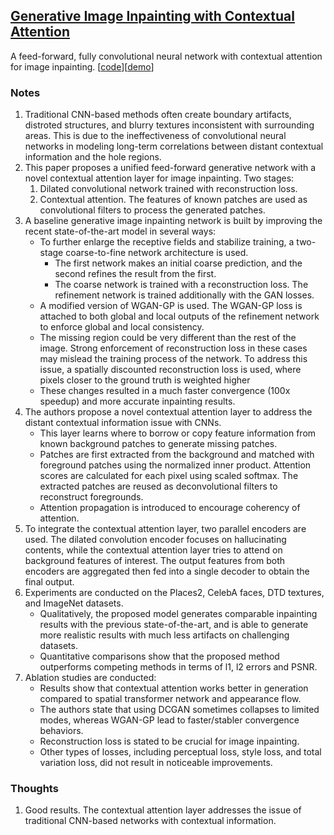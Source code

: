 ## [Generative Image Inpainting with Contextual Attention](https://arxiv.org/abs/1801.07892)

A feed-forward, fully convolutional neural network with contextual attention for image inpainting. \[[code](https://github.com/JiahuiYu/generative_inpainting)\]\[[demo](http://jiahuiyu.com/deepfill/)\]

### Notes
1. Traditional CNN-based methods often create boundary artifacts, distroted structures, and blurry textures inconsistent with surrounding areas. This is due to the ineffectiveness of convolutional neural networks in modeling long-term correlations between distant contextual information and the hole regions.
2. This paper proposes a unified feed-forward generative network with a novel contextual attention layer for image inpainting. Two stages:
   1. Dilated convolutional network trained with reconstruction loss.
   2. Contextual attention. The features of known patches are used as convolutional filters to process the generated patches.
3. A baseline generative image inpainting network is built by improving the recent state-of-the-art model in several ways:
   - To further enlarge the receptive fields and stabilize training, a two-stage coarse-to-fine network architecture is used.
     - The first network makes an initial coarse prediction, and the second refines the result from the first.
     - The coarse network is trained with a reconstruction loss. The refinement network is trained additionally with the GAN losses.
   - A modified version of WGAN-GP is used. The WGAN-GP loss is attached to both global and local outputs of the refinement network to enforce global and local consistency.
   - The missing region could be very different than the rest of the image. Strong enforcement of reconstruction loss in these cases may mislead the training process of the network. To address this issue, a spatially discounted reconstruction loss is used, where pixels closer to the ground truth is weighted higher
   - These changes resulted in a much faster convergence (100x speedup) and more accurate inpainting results.
4. The authors propose a novel contextual attention layer to address the distant contextual information issue with CNNs.
   - This layer learns where to borrow or copy feature information from known background patches to generate missing patches.
   - Patches are first extracted from the background and matched with foreground patches using the normalized inner product. Attention scores are calculated for each pixel using scaled softmax. The extracted patches are reused as deconvolutional filters to reconstruct foregrounds.
   - Attention propagation is introduced to encourage coherency of attention.
5. To integrate the contextual attention layer, two parallel encoders are used. The dilated convolution encoder focuses on hallucinating contents, while the contextual attention layer tries to attend on background features of interest. The output features from both encoders are aggregated then fed into a single decoder to obtain the final output.
6. Experiments are conducted on the Places2, CelebA faces, DTD textures, and ImageNet datasets.
   - Qualitatively, the proposed model generates comparable inpainting results with the previous state-of-the-art, and is able to generate more realistic results with much less artifacts on challenging datasets.
   - Quantitative comparisons show that the proposed method outperforms competing methods in terms of l1, l2 errors and PSNR.
7. Ablation studies are conducted:
   - Results show that contextual attention works better in generation compared to spatial transformer network and appearance flow.
   - The authors state that using DCGAN sometimes collapses to limited modes, whereas WGAN-GP lead to faster/stabler convergence behaviors.
   - Reconstruction loss is stated to be crucial for image inpainting.
   - Other types of losses, including perceptual loss, style loss, and total variation loss, did not result in noticeable improvements.

### Thoughts
1. Good results. The contextual attention layer addresses the issue of traditional CNN-based networks with contextual information.
